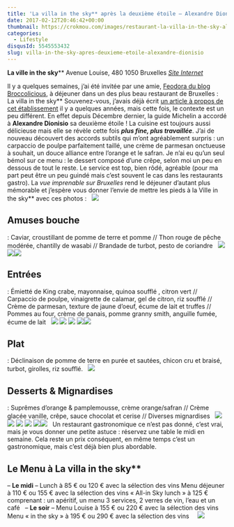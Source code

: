 ```yaml
---
title: 'La villa in the sky** après la deuxième étoile – Alexandre Dionisio'
date: 2017-02-12T20:46:42+00:00
thumbnail: https://crokmou.com/images/restaurant-la-villa-in-the-sky-alexandre-dionisio-bruxelles-gastronomique-crokmou-blog-cuisine-voyage-belgique-18.jpg
categories:
  - Lifestyle
disqusId: 5545553432
slug: villa-in-the-sky-apres-deuxieme-etoile-alexandre-dionisio
---
```


**La ville in the sky****
Avenue Louise, 480
1050 Bruxelles
[_Site Internet_](http://www.lavillainthesky.be/)

Il y a quelques semaines, j’ai été invitée par une amie, [Feodora du blog Broccolicious](http://broccolicious.net/), à déjeuner dans un des plus beau restaurant de Bruxelles : La villa in the sky** Souvenez-vous, j’avais déjà écrit [un article à propos de cet établissement](http://www.crokmou.com/2015/05/la-villa-in-the-sky-par-alexandre-dionisio) il y a quelques années, mais cette fois, le contexte est un peu différent. En effet depuis Décembre dernier, la guide Michelin a accordé à **Alexandre Dionisio** sa deuxième étoile ! La cuisine est toujours aussi délicieuse mais elle se révèle cette fois _**plus fine, plus travaillée**_. J’ai de nouveau découvert des accords subtils qui m’ont agréablement surpris : un carpaccio de poulpe parfaitement taillé, une crème de parmesan onctueuse à souhait, un douce alliance entre l’orange et le safran. Je n’ai eu qu’un seul bémol sur ce menu : le dessert composé d’une crêpe, selon moi un peu en dessous de tout le reste. Le service est top, bien rôdé, agréable (pour ma part peut être un peu guindé mais c’est souvent le cas dans les restaurants gastro). La _vue imprenable sur Bruxelles_ rend le déjeuner d’autant plus mémorable et j’espère vous donner l’envie de mettre les pieds à la Ville in the sky** avec ces photos :   ![](https://crokmou.com/images/restaurant-la-villa-in-the-sky-alexandre-dionisio-bruxelles-gastronomique-crokmou-blog-cuisine-voyage-belgique-16_kdsse9.jpg)

## Amuses bouche

: Caviar, croustillant de pomme de terre et pomme // Thon rouge de pêche modérée, chantilly de wasabi // Brandade de turbot, pesto de coriandre   ![](https://crokmou.com/images/restaurant-la-villa-in-the-sky-alexandre-dionisio-bruxelles-gastronomique-crokmou-blog-cuisine-voyage-belgique-1_sjevjh.jpg) ![](https://crokmou.com/images/restaurant-la-villa-in-the-sky-alexandre-dionisio-bruxelles-gastronomique-crokmou-blog-cuisine-voyage-belgique-2_kc4r2c.jpg)![](https://crokmou.com/images/restaurant-la-villa-in-the-sky-alexandre-dionisio-bruxelles-gastronomique-crokmou-blog-cuisine-voyage-belgique-5_hvsxey.jpg)

## Entrées

: Émietté de King crabe, mayonnaise, quinoa soufflé , citron vert // Carpaccio de poulpe, vinaigrette de calamar, gel de citron, riz soufflé // Crème de parmesan, texture de jaune d’oeuf, écume de lait et truffes // Pommes au four, crème de panais, pomme granny smith, anguille fumée, écume de lait   ![](https://crokmou.com/images/restaurant-la-villa-in-the-sky-alexandre-dionisio-bruxelles-gastronomique-crokmou-blog-cuisine-voyage-belgique-3_sdyvvz.jpg) ![](https://crokmou.com/images/restaurant-la-villa-in-the-sky-alexandre-dionisio-bruxelles-gastronomique-crokmou-blog-cuisine-voyage-belgique-4_cysrhm.jpg) ![](https://crokmou.com/images/restaurant-la-villa-in-the-sky-alexandre-dionisio-bruxelles-gastronomique-crokmou-blog-cuisine-voyage-belgique-6_sr0ldn.jpg) ![](https://crokmou.com/images/restaurant-la-villa-in-the-sky-alexandre-dionisio-bruxelles-gastronomique-crokmou-blog-cuisine-voyage-belgique-7_nlxudl.jpg)![](https://crokmou.com/images/restaurant-la-villa-in-the-sky-alexandre-dionisio-bruxelles-gastronomique-crokmou-blog-cuisine-voyage-belgique-8_oxeqne.jpg)

## Plat

: Déclinaison de pomme de terre en purée et sautées, chicon cru et braisé, turbot, girolles, riz soufflé.   ![](https://crokmou.com/images/restaurant-la-villa-in-the-sky-alexandre-dionisio-bruxelles-gastronomique-crokmou-blog-cuisine-voyage-belgique-9_csw353.jpg)

## Desserts & Mignardises

: Suprêmes d’orange & pamplemousse, crème orange/safran // Crème glacée vanille, crêpe, sauce chocolat et cerise // Diverses mignardises   ![](https://crokmou.com/images/restaurant-la-villa-in-the-sky-alexandre-dionisio-bruxelles-gastronomique-crokmou-blog-cuisine-voyage-belgique-10_ynilo5.jpg) ![](https://crokmou.com/images/restaurant-la-villa-in-the-sky-alexandre-dionisio-bruxelles-gastronomique-crokmou-blog-cuisine-voyage-belgique-11_opu8aw.jpg) ![](https://crokmou.com/images/restaurant-la-villa-in-the-sky-alexandre-dionisio-bruxelles-gastronomique-crokmou-blog-cuisine-voyage-belgique-12_medbp5.jpg) ![](https://crokmou.com/images/restaurant-la-villa-in-the-sky-alexandre-dionisio-bruxelles-gastronomique-crokmou-blog-cuisine-voyage-belgique-13_gi1188.jpg) ![](https://crokmou.com/images/restaurant-la-villa-in-the-sky-alexandre-dionisio-bruxelles-gastronomique-crokmou-blog-cuisine-voyage-belgique-14_ykpewi.jpg)![](https://crokmou.com/images/restaurant-la-villa-in-the-sky-alexandre-dionisio-bruxelles-gastronomique-crokmou-blog-cuisine-voyage-belgique-15_aeodf2.jpg)   Un restaurant gastronomique ce n’est pas donné, c’est vrai, mais je vous donner une petite astuce : réservez une table le midi en semaine. Cela reste un prix conséquent, en même temps c’est un gastronomique, mais c’est déjà bien plus abordable.

## Le Menu à La villa in the sky**

– **Le midi** – Lunch à 85 € ou 120 € avec la sélection des vins Menu déjeuner à 110 € ou 155 € avec la sélection des vins « All-in Sky lunch » à 125 € comprenant : un apéritif, un menu 3 services, 2 verres de vin, l’eau et un café   – **Le soir** – Menu Louise à 155 € ou 220 € avec la sélection des vins Menu « in the sky » à 195 € ou 290 € avec la sélection des vins     ![](https://crokmou.com/images/restaurant-la-villa-in-the-sky-alexandre-dionisio-bruxelles-gastronomique-crokmou-blog-cuisine-voyage-belgique-19_dazafi.jpg)